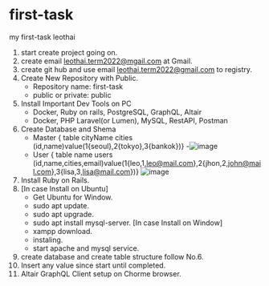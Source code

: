 # first-task
my first-task leothai

1. start create project going on.
2. create email leothai.term2022@mgail.com at Gmail.
3. create git hub and use email leothai.term2022@gmail.com to registry.
4. Create New Repository with Public.
   - Repository name: first-task
   - public or private: public
5. Install Important Dev Tools on PC
   - Docker, Ruby on rails, PostgreSQL, GraphQL, Altair
   - Docker, PHP Laravel(or Lumen), MySQL, RestAPI, Postman
6. Create Database and Shema
   - Master { table cityName cities (id,name)value(1{seoul},2{tokyo},3{bankok})}
   -![image](https://user-images.githubusercontent.com/121023196/208636217-356665e0-356a-4814-809a-ff10b41af8bb.png)
   - User { table name users (id,name,cities,email)value(1{leo,1,leo@mail.com},2{jhon,2,john@mail.com},3{lisa,3,lisa@mail.com})}
   ![image](https://user-images.githubusercontent.com/121023196/208637125-9adec8f9-395d-4637-af42-31a123d05336.png)
8. Install Ruby on Rails.
9. [In case Install on Ubuntu]
   - Get Ubuntu for Window.
   - sudo apt update.
   - sudo apt upgrade.
   - sudo apt install mysql-server.
   [In case Install on Window]
   - xampp download.
   - instaling.
   - start apache and mysql service.
 10. create database and create table  structure follow No.6.
 11. Insert any value since start until completed.
 12. Altair GraphQL Client setup on Chorme browser.

